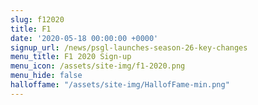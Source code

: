 ```yaml
---
slug: f12020
title: F1
date: '2020-05-18 00:00:00 +0000'
signup_url: /news/psgl-launches-season-26-key-changes
menu_title: F1 2020 Sign-up
menu_icon: /assets/site-img/f1-2020.png
menu_hide: false
halloffame: "/assets/site-img/HallofFame-min.png"
---
```


